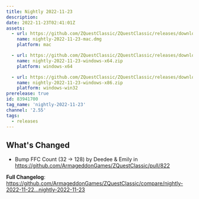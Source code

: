 ```yaml
---
title: Nightly 2022-11-23
description: 
date: 2022-11-23T02:41:01Z
assets: 
  - url: https://github.com/ZQuestClassic/ZQuestClassic/releases/download/nightly-2022-11-23/nightly-2022-11-23-mac.dmg
    name: nightly-2022-11-23-mac.dmg
    platform: mac

  - url: https://github.com/ZQuestClassic/ZQuestClassic/releases/download/nightly-2022-11-23/nightly-2022-11-23-windows-x64.zip
    name: nightly-2022-11-23-windows-x64.zip
    platform: windows-x64

  - url: https://github.com/ZQuestClassic/ZQuestClassic/releases/download/nightly-2022-11-23/nightly-2022-11-23-windows-x86.zip
    name: nightly-2022-11-23-windows-x86.zip
    platform: windows-win32
prerelease: true
id: 83941700
tag_name: 'nightly-2022-11-23'
channel: '2.55'
tags:
  - releases
---
```


## What's Changed
* Bump FFC Count (32 -> 128) by Deedee & Emily in https://github.com/ArmageddonGames/ZQuestClassic/pull/822


**Full Changelog**: https://github.com/ArmageddonGames/ZQuestClassic/compare/nightly-2022-11-22...nightly-2022-11-23

